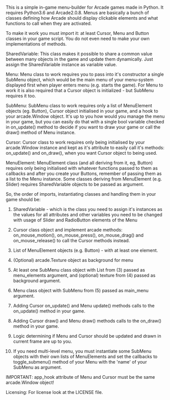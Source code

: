 This is a simple in-game menu-builder for Arcade games made in Python. It requires Python3.6 and Arcade2.0.8. Menus are
basically a bunch of classes defining how Arcade should display clickable elements and what functions to call when they
are activated.

To make it work you must import it: at least Cursor, Menu and Button classes in your game script. You do not even need
to make your own implementations of methods.

SharedVariable:
This class makes it possible to share a common value between many objects in the game and update them dynamically. Just
assign the SharedVariable instance as variable value.

Menu:
Menu class to work requires you to pass into it's constructor a single SubMenu object, which would be the main menu of
your menu-system displayed first when player enters menu (e.g. starts the game). For Menu to work it is also required
that a Cursor object is initialized - but SubMenu requires it too.

SubMenu:
SubMenu class to work requires only a list of MenuElement objects (eg. Button), Cursor object initialised in your game,
and a hook to your arcade.Window object. It's up to you how would you manage the menu in your game, but you can easily
do that with a single bool variable checked in on_update() method to decide if you want to draw your game or call the
draw() method of Menu instance.

Cursor:
Cursor class to work requires only being initialised by your arcade.Window instance and kept as it's attribute to easily
call it's methods: on_update() and on_draw(), when you want Cursor object to being used.

MenuElement:
MenuElement class (and all deriving from it, eg, Button) requires only being initialised with whatever functions passed
to them as callbacks and after you create your Buttons, remember of passing them as a list to the Menu instance. Some
classes deriving from MenuElement (e.g. Slider) requires SharedVariable objects to be passed as argument.

So, the order of imports, instantiating classes and handling them in your game should be:
1. SharedVariable - which is the class you need to assign it's instances as the values for all attributes and other
variables you need to be changed with usage of Slider and RadioButton elements of the Menu
2. Cursor class object and implement arcade methods: on_mouse_motion(), on_mouse_press(), on_mouse_drag() and
on_mouse_release() to call the Cursor methods instead.
3. List of MenuElement objects (e.g. Button) - with at least one element.
4. (Optional) arcade.Texture object as background for menu
5. At least one SubMenu class object with List from (3) passed as menu_elements argument, and (optional) texture from
(4) passed as background argument.
6. Menu class object with SubMenu from (5) passed as main_menu argument.
7. Adding Cursor on_update() and Menu update() methods calls to the on_update() method in your game.
8. Adding Cursor draw() and Menu draw() methods calls to the on_draw() method in your game.
9. Logic determining if Menu and Cursor should be updated and drawn in current frame are up to you.

9. If you need multi-level menu, you must instantiate some SubMenu objects with their own lists of MenuElements and set
the callbacks to toggle_submenu() method of your Menu with the 'name' of your SubMenu as argument.

IMPORTANT: app_hook attribute of Menu and Cursor must be the same arcade.Window object!

Licensing:
For license look at the LICENSE file.
